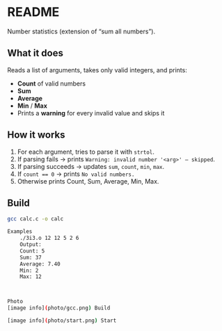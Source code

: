 # README

Number statistics (extension of “sum all numbers”).


## What it does

Reads a list of arguments, takes only valid integers, and prints:

- **Count** of valid numbers  
- **Sum**  
- **Average**  
- **Min** / **Max**  
- Prints a **warning** for every invalid value and skips it


## How it works 

1. For each argument, tries to parse it with `strtol`.  
2. If parsing fails → prints `Warning: invalid number '<arg>' — skipped`.  
3. If parsing succeeds → updates `sum`, `count`, `min`, `max`.  
4. If `count == 0` → prints `No valid numbers.`  
5. Otherwise prints Count, Sum, Average, Min, Max.





## Build

```bash
gcc calc.c -o calc

Examples
    ./3i3.o 12 12 5 2 6
    Output: 
    Count: 5
    Sum: 37
    Average: 7.40
    Min: 2
    Max: 12



Photo
[image info](photo/gcc.png) Build

[image info](photo/start.png) Start






